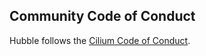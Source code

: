 ## Community Code of Conduct

Hubble follows the [Cilium Code of Conduct](https://github.com/cilium/cilium/blob/master/CODE_OF_CONDUCT.md).
